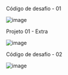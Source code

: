 Código de desafio - 01

![image](https://github.com/LucasRomani/projeto-01-rocketseat/assets/108637297/7a00e108-8320-4c05-bdc8-97a5c6ef178f)


Projeto 01 - Extra

![image](https://github.com/LucasRomani/projeto-01-rocketseat/assets/108637297/f51c1cd1-d029-4d23-b29c-4fbb0f674f97)

Código de desafio - 02

![image](https://github.com/LucasRomani/projeto-01-rocketseat/assets/108637297/abcc88ff-11d9-4bca-8dea-21f9b1cc6c54)
